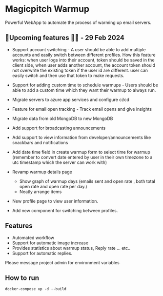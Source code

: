 # Magicpitch Warmup

Powerful WebApp to automate the process of warming up email servers.

## 🥳Upcoming features 🎉🎊 - 29 Feb 2024
- Support account switching - A user should be able to add multiple accounts and easily switch between different profiles.
    How this feature works: when user logs into their account, token should be saved in the client side, when user adds another account, the account token should not overwrite the existing token if the user id are different. user can easily switch and then use that token to make requests.
- Support for adding custom time to schedule warmups - Users should be able to add a custom time which they want their warmup to always run.
- Migrate servers to azure app services and configure ci/cd
- Feature for email open tracking - Track email opens and give insights
- Migrate data from old MongoDB to new MongoDB
- Add support for broadcasting announcements

- Add support to view information from developer/announcements like snackbars and notifications
- Add date time field in create warmup form to select time for warmup (remember to convert date entered by user in their own timezone to a utc timestamp which the server can work with)
- Revamp warmup details page
    - Show graph of warmup days (emails sent and open rate , both total open rate and open rate per day.)
    - Neatly arrange items
- New profile page to view user information. 
- Add new component for switching between profiles.


## Features
* Automated workflow
* Support for automatic image increase
* Provides statistics about warmup status, Reply rate ... etc..
* Support for automatic replies.

Please message project admin for environment variables

## How to run
```commandline
docker-compose up -d --build
```